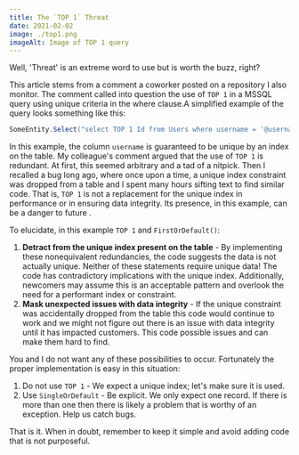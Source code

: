 ```yaml
---
title: The `TOP 1` Threat
date: 2021-02-02
image: ./top1.png
imageAlt: Image of TOP 1 query
---
```

Well, 'Threat' is an extreme word to use but is worth the buzz, right? 

This article stems from a comment a coworker posted on a repository I also
monitor. The comment called into question the use of `TOP 1` in a MSSQL query
using unique criteria in the where clause.A simplified example of the query
looks something like this: 
```C#
SomeEntity.Select("select TOP 1 Id from Users where username = '@username'").Execute().FirstOrDefault();
``` 
In this example, the column `username` is guaranteed to be unique by an index on
the table. My colleague's comment argued that the use of `TOP 1` is redundant.
At first, this seemed arbitrary and a tad of a nitpick. Then I recalled a bug
long ago, where once upon a time, a unique index constraint was dropped from a
table and I spent many hours sifting text to find similar code. That is, `TOP 1`
is not a replacement for the unique index in performance or in ensuring data
integrity. Its presence, in this example, can be a danger to future .

To elucidate, in this example `TOP 1` and `FirstOrDefault()`:
1. **Detract from the unique index present on the table** - By implementing
   these nonequivalent redundancies, the code suggests the data is not actually
   unique. Neither of these statements require unique data! The code has
   contradictory implications with the unique index. Additionally, newcomers may
   assume this is an acceptable pattern and overlook the need for a performant
   index or constraint.
1. **Mask unexpected issues with data integrity** - If the unique constraint was
   accidentally dropped from the table this code would continue to work and we
   might not figure out there is an issue with data integrity until it has
   impacted customers. This code  possible issues and can make them hard to
   find. 

You and I do not want any of these possibilities to occur. Fortunately the
proper implementation is easy in this situation: 
1. Do not use `TOP 1` - We expect a unique index; let's make sure it is used.
1. Use `SingleOrDefault` - Be explicit. We only expect one record. If there is
   more than one then there is likely a problem that is worthy of an exception.
   Help us catch bugs.

That is it. When in doubt, remember to keep it simple and avoid adding code that
is not purposeful. 